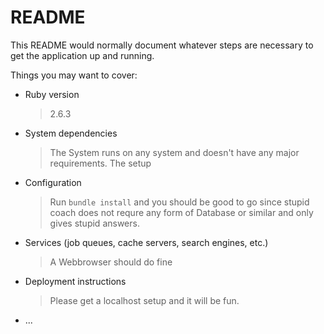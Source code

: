 # README

This README would normally document whatever steps are necessary to get the
application up and running.

Things you may want to cover:

* Ruby version
  > 2.6.3

* System dependencies
  > The System runs on any system and doesn't have any major requirements.
  > The setup

* Configuration
  > Run `bundle install` and you should be good to go since stupid coach does not requre any form of Database or similar and only gives stupid answers.

* Services (job queues, cache servers, search engines, etc.)
  > A Webbrowser should do fine

* Deployment instructions
  > Please get a localhost setup and it will be fun.

* ...
